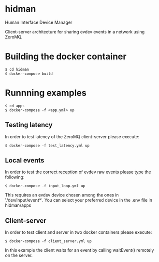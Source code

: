 # hidman
Human Interface Device Manager

Client-server architecture for sharing evdev events in a network using ZeroMQ.

# Building the docker container

    $ cd hidman
    $ docker-compose build

# Runnning examples

    $ cd apps
    $ docker-compose -f <app.yml> up

## Testing latency

In order to test latency of the ZeroMQ client-server please execute:

    $ docker-compose -f test_latency.yml up

## Local events

In order to test the correct reception of evdev raw events please type the following:

    $ docker-compose -f input_loop.yml up

This requires an evdev device chosen among the ones in '/dev/input/event*'. You can select your preferred device in the .env file in hidman/apps

## Client-server

In order to test client and server in two docker containers please execute:

    $ docker-compose -f client_server.yml up

In this example the client waits for an event by calling waitEvent() remotely on the server.
